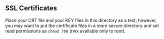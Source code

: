 ## SSL Certificates

Place your CRT file and your KEY files in this directory as a test; however, you may want to put the certificate files in a more secure directory and set read permissions as `chmod 700` (rwx available only to root).